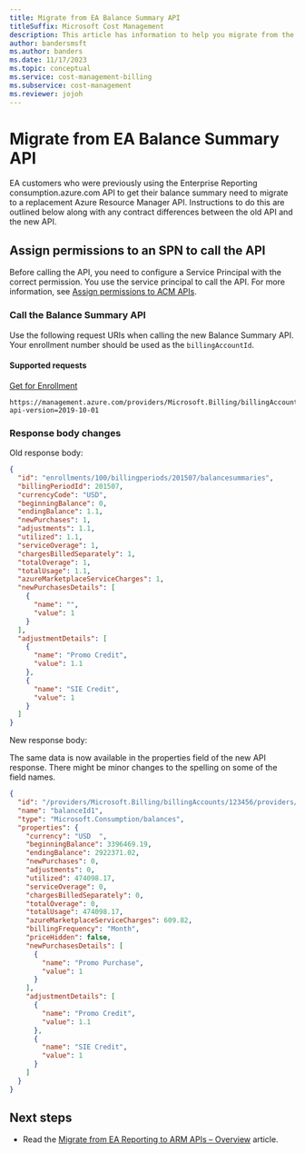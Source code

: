 ```yaml
---
title: Migrate from EA Balance Summary API
titleSuffix: Microsoft Cost Management
description: This article has information to help you migrate from the EA Balance Summary API.
author: bandersmsft
ms.author: banders
ms.date: 11/17/2023
ms.topic: conceptual
ms.service: cost-management-billing
ms.subservice: cost-management
ms.reviewer: jojoh
---
```


# Migrate from EA Balance Summary API

EA customers who were previously using the Enterprise Reporting consumption.azure.com API to get their balance summary need to migrate to a replacement Azure Resource Manager API. Instructions to do this are outlined below along with any contract differences between the old API and the new API.

## Assign permissions to an SPN to call the API

Before calling the API, you need to configure a Service Principal with the correct permission. You use the service principal to call the API. For more information, see [Assign permissions to ACM APIs](cost-management-api-permissions.md).

### Call the Balance Summary API

Use the following request URIs when calling the new Balance Summary API. Your enrollment number should be used as the `billingAccountId`.

#### Supported requests

[Get for Enrollment](/rest/api/consumption/balances/getbybillingaccount)


```http
https://management.azure.com/providers/Microsoft.Billing/billingAccounts/{billingAccountId}/providers/Microsoft.Consumption/balances?api-version=2019-10-01
```

### Response body changes

Old response body:

```json
{
  "id": "enrollments/100/billingperiods/201507/balancesummaries",
  "billingPeriodId": 201507,
  "currencyCode": "USD",
  "beginningBalance": 0,
  "endingBalance": 1.1,
  "newPurchases": 1,
  "adjustments": 1.1,
  "utilized": 1.1,
  "serviceOverage": 1,
  "chargesBilledSeparately": 1,
  "totalOverage": 1,
  "totalUsage": 1.1,
  "azureMarketplaceServiceCharges": 1,
  "newPurchasesDetails": [
    {
      "name": "",
      "value": 1
    }
  ],
  "adjustmentDetails": [
    {
      "name": "Promo Credit",
      "value": 1.1
    },
    {
      "name": "SIE Credit",
      "value": 1
    }
  ]
}
```

New response body:

The same data is now available in the properties field of the new API response. There might be minor changes to the spelling on some of the field names.

```json
{
  "id": "/providers/Microsoft.Billing/billingAccounts/123456/providers/Microsoft.Billing/billingPeriods/201702/providers/Microsoft.Consumption/balances/balanceId1",
  "name": "balanceId1",
  "type": "Microsoft.Consumption/balances",
  "properties": {
    "currency": "USD  ",
    "beginningBalance": 3396469.19,
    "endingBalance": 2922371.02,
    "newPurchases": 0,
    "adjustments": 0,
    "utilized": 474098.17,
    "serviceOverage": 0,
    "chargesBilledSeparately": 0,
    "totalOverage": 0,
    "totalUsage": 474098.17,
    "azureMarketplaceServiceCharges": 609.82,
    "billingFrequency": "Month",
    "priceHidden": false,
    "newPurchasesDetails": [
      {
        "name": "Promo Purchase",
        "value": 1
      }
    ],
    "adjustmentDetails": [
      {
        "name": "Promo Credit",
        "value": 1.1
      },
      {
        "name": "SIE Credit",
        "value": 1
      }
    ]
  }
}
```

## Next steps

- Read the [Migrate from EA Reporting to ARM APIs – Overview](migrate-ea-reporting-arm-apis-overview.md) article.